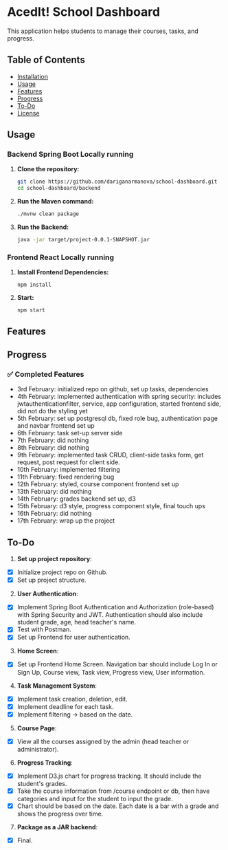 # AcedIt! School Dashboard

This application helps students to manage their courses, tasks, and progress.

## Table of Contents

- [Installation](#installation)
- [Usage](#usage)
- [Features](#features)
- [Progress](#progress)
- [To-Do](#to-do)
- [License](#license)

## Usage

### Backend Spring Boot Locally running

1. **Clone the repository:**
   ```bash
   git clone https://github.com/dariganarmanova/school-dashboard.git
   cd school-dashboard/backend
   ```
2. **Run the Maven command:**

   ```bash
   ./mvnw clean package
   ```

3. **Run the Backend:**

   ```bash
   java -jar target/project-0.0.1-SNAPSHOT.jar
   ```

### Frontend React Locally running

1. **Install Frontend Dependencies:**

   ```
   npm install
   ```

2. **Start:**

   ```
   npm start
   ```

## Features

## Progress

### ✅ Completed Features

- 3rd February: initialized repo on github, set up tasks, dependencies
- 4th February: implemented authentication with spring security: includes jwtauthenticationfilter, service, app configuration, started frontend side, did not do the styling yet
- 5th February: set up postgresql db, fixed role bug, authentication page and navbar frontend set up
- 6th February: task set-up server side
- 7th February: did nothing
- 8th February: did nothing
- 9th February: implemented task CRUD, client-side tasks form, get request, post request for client side.
- 10th February: implemented filtering
- 11th February: fixed rendering bug
- 12th February: styled, course component frontend set up
- 13th February: did nothing
- 14th February: grades backend set up, d3
- 15th February: d3 style, progress component style, final touch ups
- 16th February: did nothing
- 17th February: wrap up the project

## To-Do

1. **Set up project repository**:

- [x] Initialize project repo on Github.
- [x] Set up project structure.

2. **User Authentication**:

- [x] Implement Spring Boot Authentication and Authorization (role-based) with Spring Security and JWT. Authentication should also include student grade, age, head teacher's name.
- [x] Test with Postman.
- [x] Set up Frontend for user authentication.

3. **Home Screen**:

- [x] Set up Frontend Home Screen. Navigation bar should include Log In or Sign Up, Course view, Task view, Progress view, User information.

4. **Task Management System**:

- [x] Implement task creation, deletion, edit.
- [x] Implement deadline for each task.
- [x] Implement filtering -> based on the date.

5. **Course Page**:

- [x] View all the courses assigned by the admin (head teacher or administrator).

6. **Progress Tracking**:

- [x] Implement D3.js chart for progress tracking. It should include the student's grades.
- [x] Take the course information from /course endpoint or db, then have categories and input for the student to input the grade.
- [x] Chart should be based on the date. Each date is a bar with a grade and shows the progress over time.

7. **Package as a JAR backend**:

- [x] Final.
